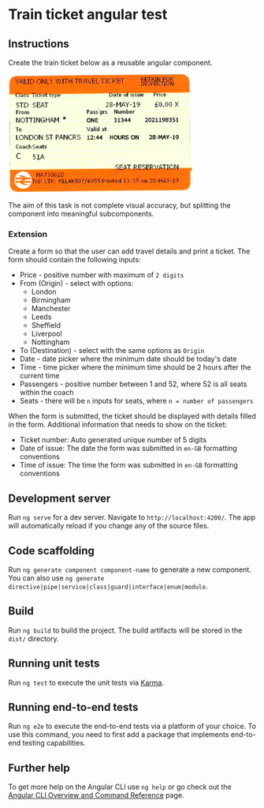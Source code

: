 # Train ticket angular test

## Instructions

Create the train ticket below as a reusable angular component.

![Train ticket](resources/ticket.png)

The aim of this task is not complete visual accuracy, but splitting the component into meaningful subcomponents.

### Extension

Create a form so that the user can add travel details and print a ticket.
The form should contain the following inputs:
- Price - positive number with maximum of `2 digits`
- From (Origin) - select with options:
    - London
    - Birmingham
    - Manchester
    - Leeds
    - Sheffield
    - Liverpool
    - Nottingham
- To (Destination) - select with the same options as `Origin`
- Date - date picker where the minimum date should be today's date
- Time - time picker where the minimum time should be 2 hours after the current time
- Passengers - positive number between 1 and 52, where 52 is all seats within the coach
- Seats - there will be `n` inputs for seats, where `n = number of passengers`

When the form is submitted, the ticket should be displayed with details filled in the form.
Additional information that needs to show on the ticket:
- Ticket number: Auto generated unique number of 5 digits
- Date of issue: The date the form was submitted in `en-GB` formatting conventions
- Time of issue: The time the form was submitted in `en-GB` formatting conventions

## Development server

Run `ng serve` for a dev server. Navigate to `http://localhost:4200/`. The app will automatically reload if you change any of the source files.

## Code scaffolding

Run `ng generate component component-name` to generate a new component. You can also use `ng generate directive|pipe|service|class|guard|interface|enum|module`.

## Build

Run `ng build` to build the project. The build artifacts will be stored in the `dist/` directory.

## Running unit tests

Run `ng test` to execute the unit tests via [Karma](https://karma-runner.github.io).

## Running end-to-end tests

Run `ng e2e` to execute the end-to-end tests via a platform of your choice. To use this command, you need to first add a package that implements end-to-end testing capabilities.

## Further help

To get more help on the Angular CLI use `ng help` or go check out the [Angular CLI Overview and Command Reference](https://angular.io/cli) page.
